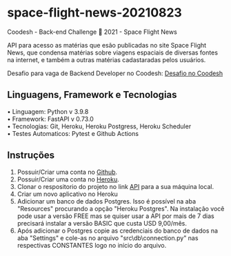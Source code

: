 # space-flight-news-20210823
Coodesh - Back-end Challenge 🏅 2021 - Space Flight News

API para acesso as matérias que esão publicadas no site Space Flight News, que condensa matérias sobre viagens espaciais de diversas fontes na internet, e também a outras matérias cadastaradas pelos usuários.

Desafio para vaga de Backend Developer no Coodesh: [Desafio no Coodesh](https://lab.coodesh.com/hgf777/space-flight-news-20210823)

## Linguagens, Framework e Tecnologias

• Linguagem: Python v 3.9.8<BR>
• Framework: FastAPI v 0.73.0<BR>
• Tecnologias: Git, Heroku, Heroku Postgress, Heroku Scheduler<BR>
• Testes Automaticos: Pytest e Github Actions

## Instruções

1) Possuir/Criar uma conta no [Github](https://github.com/).
2) Possuir/Criar uma conta no [Heroku](https://id.heroku.com/login).
3) Clonar o respositorio do projeto no link [API](https://github.com/hgf777-br/space-flight-news-20210823) para a sua máquina local.
4) Criar um novo aplicativo no Heroku
5) Adicionar um banco de dados Postgres. Isso é possível na aba "Resources" procurando a opção "Heroku Postgres". Na instalação você pode usar a versão FREE mas se quiser usar a API por mais de 7 dias precisará instalar a versão BASIC que custa USD 9,00/mês.
6) Após adicionar o Postgres copie as credenciais do banco de dados na aba "Settings" e cole-as no arquivo "src\db\connection.py" nas respectivas CONSTANTES logo no início do arquivo. 
